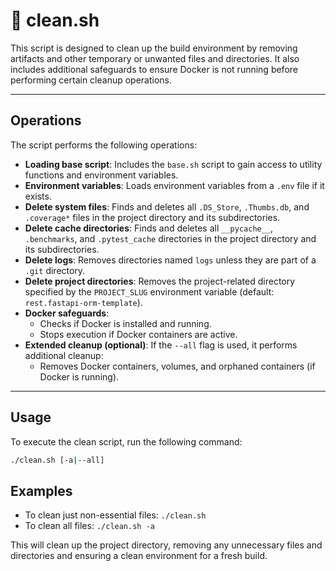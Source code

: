 # 🧹 clean.sh

This script is designed to clean up the build environment by removing artifacts and other temporary or unwanted files and directories. It also includes additional safeguards to ensure Docker is not running before performing certain cleanup operations.

---

## Operations

The script performs the following operations:

- **Loading base script**: Includes the `base.sh` script to gain access to utility functions and environment variables.
- **Environment variables**: Loads environment variables from a `.env` file if it exists.
- **Delete system files**: Finds and deletes all `.DS_Store`, `.Thumbs.db`, and `.coverage*` files in the project directory and its subdirectories.
- **Delete cache directories**: Finds and deletes all `__pycache__`, `.benchmarks`, and `.pytest_cache` directories in the project directory and its subdirectories.
- **Delete logs**: Removes directories named `logs` unless they are part of a `.git` directory.
- **Delete project directories**: Removes the project-related directory specified by the `PROJECT_SLUG` environment variable (default: `rest.fastapi-orm-template`).
- **Docker safeguards**:
    - Checks if Docker is installed and running.
    - Stops execution if Docker containers are active.
- **Extended cleanup (optional)**: If the `--all` flag is used, it performs additional cleanup:
    - Removes Docker containers, volumes, and orphaned containers (if Docker is running).

---

## Usage

To execute the clean script, run the following command:

```sh
./clean.sh [-a|--all]
```

## Examples

- To clean just non-essential files: `./clean.sh`
- To clean all files: `./clean.sh -a`

This will clean up the project directory, removing any unnecessary files and directories and ensuring a clean environment for a fresh build.
